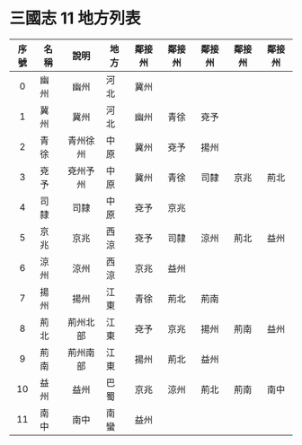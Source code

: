 # 三國志 11 地方列表

|序號|名稱|說明|地方|鄰接州|鄰接州|鄰接州|鄰接州|鄰接州|
|:-:|-|:-:|-|:-:|:-:|:-:|:-:|:-:|
| 0|幽州|幽州|河北|冀州|||||
| 1|冀州|冀州|河北|幽州|青徐|兗予|||
| 2|青徐|青州徐州|中原|冀州|兗予|揚州|||
| 3|兗予|兗州予州|中原|冀州|青徐|司隸|京兆|荊北|
| 4|司隸|司隸|中原|兗予|京兆||||
| 5|京兆|京兆|西涼|兗予|司隸|涼州|荊北|益州|
| 6|涼州|涼州|西涼|京兆|益州||||
| 7|揚州|揚州|江東|青徐|荊北|荊南|||
| 8|荊北|荊州北部|江東|兗予|京兆|揚州|荊南|益州|
| 9|荊南|荊州南部|江東|揚州|荊北|益州|||
|10|益州|益州|巴蜀|京兆|涼州|荊北|荊南|南中|
|11|南中|南中|南蠻|益州|||||
